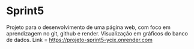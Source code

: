# Sprint5
Projeto para o desenvolvimento de uma página web, com foco em aprendizagem no git, github e render.
Visualização em gráficos do banco de dados. 
Link = https://projeto-sprint5-ycix.onrender.com 